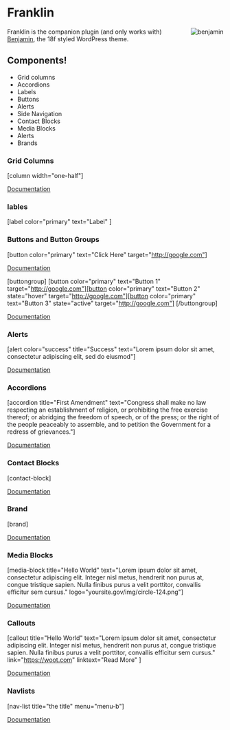 Franklin
========


<img alt="benjamin" src="https://github.com/kyle-jennings/Benjamin/blob/master/screenshot.jpg" style="float: right; margin-left: 10px;">

Franklin is the companion plugin (and only works with) [Benjamin](https://github.com/kyle-jennings/Benjamin), the 18f styled WordPress theme.  

## Components!
* Grid columns
* Accordions
* Labels
* Buttons
* Alerts
* Side Navigation
* Contact Blocks
* Media Blocks
* Alerts
* Brands


### Grid Columns
[column width="one-half"]

[Documentation](https://github.com/kyle-jennings/Franklin/wiki/10.-Grid-Columns)


### lables
[label color="primary" text="Label" ]


### Buttons and Button Groups
[button color="primary" text="Click Here" target="http://google.com"]

[Documentation](https://github.com/kyle-jennings/Franklin/wiki/1.-Labels)

[buttongroup] [button color="primary" text="Button 1" target="http://google.com"][button color="primary" text="Button 2" state="hover" target="http://google.com"][button color="primary" text="Button 3" state="active" target="http://google.com"] [/buttongroup]


[Documentation](https://github.com/kyle-jennings/Franklin/wiki/2.-Buttons)


### Alerts
[alert color="success" title="Success" text="Lorem ipsum dolor sit amet, consectetur adipiscing elit, sed do eiusmod"]


[Documentation](https://github.com/kyle-jennings/Franklin/wiki/3.-Alerts)


### Accordions
[accordion title="First Amendment" text="Congress shall make no law respecting an establishment of religion, or prohibiting the free exercise thereof; or abridging the freedom of speech, or of the press; or the right of the people peaceably to assemble, and to petition the Government for a redress of grievances."]

[Documentation](https://github.com/kyle-jennings/Franklin/wiki/4.-Accordions)


### Contact Blocks
[contact-block]

[Documentation](https://github.com/kyle-jennings/Franklin/wiki/5.-Contact-Blocks)


### Brand
[brand]

[Documentation](https://github.com/kyle-jennings/Franklin/wiki/6.-Brand)


### Media Blocks
[media-block title="Hello World" text="Lorem ipsum dolor sit amet, consectetur adipiscing elit. Integer nisl metus, hendrerit non purus at, congue tristique sapien. Nulla finibus purus a velit porttitor, convallis efficitur sem cursus." logo="yoursite.gov/img/circle-124.png"]

[Documentation](https://github.com/kyle-jennings/Franklin/wiki/7.-Media-Block)


### Callouts
[callout title="Hello World" text="Lorem ipsum dolor sit amet, consectetur adipiscing elit. Integer nisl metus, hendrerit non purus at, congue tristique sapien. Nulla finibus purus a velit porttitor, convallis efficitur sem cursus." link="https://woot.com" linktext="Read More" ]

[Documentation](https://github.com/kyle-jennings/Franklin/wiki/8.-Callouts)


### Navlists
[nav-list title="the title" menu="menu-b"]

[Documentation](https://github.com/kyle-jennings/Franklin/wiki/9.-Navlists)
